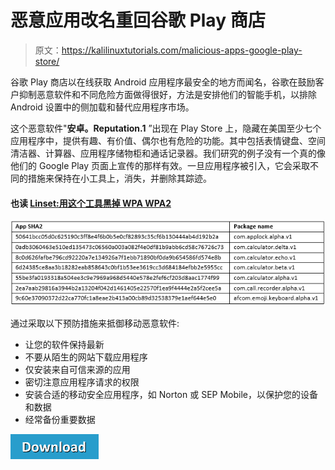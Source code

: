 # 恶意应用改名重回谷歌 Play 商店

> 原文：<https://kalilinuxtutorials.com/malicious-apps-google-play-store/>

谷歌 Play 商店以在线获取 Android 应用程序最安全的地方而闻名，谷歌在鼓励客户抑制恶意软件和不同危险方面做得很好，方法是安排他们的智能手机，以排除 Android 设置中的侧加载和替代应用程序市场。

这个恶意软件"**安卓。Reputation.1** ”出现在 Play Store 上，隐藏在美国至少七个应用程序中，提供有趣、有价值、偶尔也有危险的功能。其中包括表情键盘、空间清洁器、计算器、应用程序储物柜和通话记录器。我们研究的例子没有一个真的像他们的 Google Play 页面上宣传的那样有效。一旦应用程序被引入，它会采取不同的措施来保持在小工具上，消失，并删除其踪迹。

#### **也读 [Linset:用这个工具黑掉 WPA WPA2](http://kalilinuxtutorials.com/linset-hack-wpa-wpa2/)**

![](img/d3c3b396b6742d34b86ef484824a29e0.png)

通过采取以下预防措施来抵御移动恶意软件:

*   让您的软件保持最新
*   不要从陌生的网站下载应用程序
*   仅安装来自可信来源的应用
*   密切注意应用程序请求的权限
*   安装合适的移动安全应用程序，如 Norton 或 SEP Mobile，以保护您的设备和数据
*   经常备份重要数据

[![](img/a51de913dc60eee505c4a68651ee8e4d.png)](https://www.symantec.com/blogs/threat-intelligence/persistent-malicious-apps-google-play)